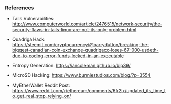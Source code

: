 ### References

- Tails Vulnerabilities: http://www.computerworld.com/article/2476515/network-security/the-security-flaws-in-tails-linux-are-not-its-only-problem.html

- Quadriga Hack: https://steemit.com/cryptocurrency/@barrydutton/breaking-the-biggest-canadian-coin-exchange-quadrigacx-loses-67-000-usdeth-due-to-coding-error-funds-locked-in-an-executable

- Entropy Generation: https://iancoleman.github.io/bip39/

- MicroSD Hacking: https://www.bunniestudios.com/blog/?p=3554

- MyEtherWallet Reddit Post: https://www.reddit.com/r/ethereum/comments/6fr2lx/updated_its_time_to_get_real_stop_relying_on/
